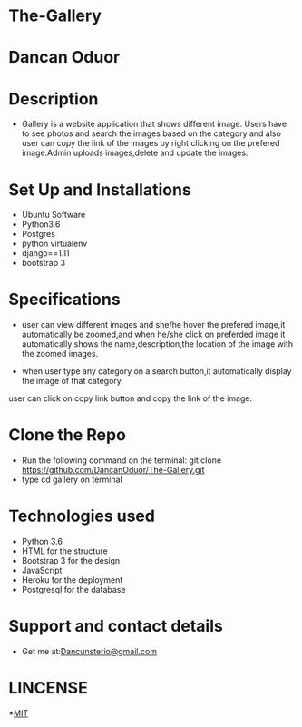 # The-Gallery
# Dancan Oduor

# Description
* Gallery is a website application that shows different image. Users have to see photos and search the images based on the category and also user can copy the link of the images by right clicking on the prefered image.Admin uploads images,delete and update the images.

# Set Up and Installations
* Ubuntu Software
* Python3.6
* Postgres
* python virtualenv
* django==1.11
* bootstrap 3


# Specifications
* user can view different images and she/he hover the prefered image,it automatically be zoomed,and when he/she click on preferded image it automatically shows the name,description,the location of the image with the zoomed images.

* when user type any category on a search button,it automatically display the image of that category.

user can click on copy link button and copy the link of the image.


# Clone the Repo
* Run the following command on the terminal: git clone https://github.com/DancanOduor/The-Gallery.git
* type cd gallery on terminal

# Technologies used
* Python 3.6
* HTML for the structure
* Bootstrap 3 for the design
* JavaScript
* Heroku for the deployment
* Postgresql for the database

# Support and contact details
 * Get me at:Dancunsterio@gmail.com



# LINCENSE
*[MIT](https://choosealicense.com/licenses/mit/)